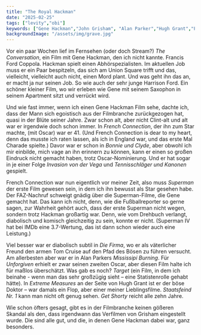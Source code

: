 ```yaml
---
title: "The Royal Hackman"
date: "2025-02-25"
tags: ["levity","obi"]
keywords: ["Gene Hackman","John Grisham", "Alan Parker","Hugh Grant","Francis Ford Coppola","Clint Eastwood"]
backgroundImage: "/assets/img/grave.jpg"
---
```

Vor ein paar Wochen lief im Fernsehen (oder doch Stream?) *The Conversation*, ein Film mit Gene Hackman, den ich nicht kannte. Francis Ford Coppola. Hackman spielt einen Abhörspezialisten. Im aktuellen Job muss er ein Paar bespitzeln, das sich am Union Square trifft und das, vielleicht, vielleicht auch nicht, einen Mord plant. Und was geht ihn das an, er macht ja nur seinen Job. So wie auch der sehr junge Harrison Ford. Ein schöner kleiner Film, wo wir erleben wie Gene mit seinem Saxophon in seinem Apartment sitzt und verrückt wird.

Und wie fast immer, wenn ich einen Gene Hackman Film sehe, dachte ich, dass der Mann sich egoistisch aus der Filmbranche zurückgezogen hat, quasi in der Blüte seiner Jahre. Zwar schon alt, aber nicht Clint-alt und alt war er irgendwie doch schon immer. In *French Connection*, der ihn zum Star machte, (mit Oscar) war er 41. (Und French Connection is dear to my heart, denn das musste ich raten lassen, als ich in England war, und das erste Mal Charade spielte.) Davor war er schon in *Bonnie und Clyde*, aber obwohl ich mir einbilde, mich vage an ihn erinnern zu können, kann er einen so großen Eindruck nicht gemacht haben, trotz Oscar-Nominierung. Und er hat sogar in je einer Folge *Invasion von der Vega* und *Tennisschläger und Kanonen* gespielt.

French Connection war nun eigentlich vor meiner Zeit, also muss *Superman* der erste Film gewesen sein, in dem ich ihn bewusst als Star gesehen habe. Der FAZ-Nachruf schweigt gnädig über die Superman-Filme, die Gene gemacht hat. Das kann ich nicht, denn, wie die Fußballreporter so gerne sagen, zur Wahrheit gehört auch, dass der erste Superman nicht wegen, sondern trotz Hackman großartig war. Denn, wie vom Drehbuch verlangt, diabolisch und komisch gleichzeitig zu sein, konnte er nicht. (Superman IV hat bei IMDb eine 3.7-Wertung, das ist dann schon wieder auch eine Leistung.)

Viel besser war er diabolisch subtil in *Die Firma*, wo er als väterlicher Freund den armen Tom Cruise auf den Pfad des Bösen zu führen versucht. Am allerbesten aber war er in Alan Parkers *Mississipi Burning*. Für *Unforgiven* erhielt er zwar seinen zweiten Oscar, aber diesen Film halte ich für maßlos überschätzt. Was gab es noch? *Target* (ein Film, in dem ich beinahe - wenn man das sehr großzügig sieht – eine Statistenrolle gehabt hätte). In *Extreme Measures* an der Seite von Hugh Grant ist er der böse Doktor – war damals ein Flop, aber einer meiner Lieblingsfilme. *Staatsfeind Nr. 1* kann man nicht oft genug sehen. *Get Shorty* reicht alle zehn Jahre.

Wie schon öfters gesagt, gibt es in der Filmbranche keinen gößeren Skandal als den, dass irgendwann das Verfilmen von Grisham eingestellt wurde. Die sind alle gut, und die, in denen Gene Hackman dabei war, ganz besonders.



